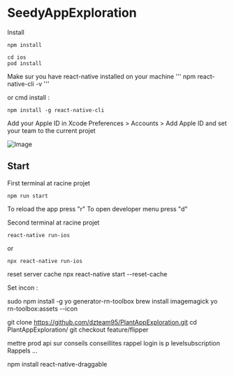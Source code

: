 # SeedyAppExploration

Install
```
npm install
````

```
cd ios 
pod install
````
Make sur you have react-native installed on your machine
'''
npm react-native-cli -v
'''

or cmd install :
````
npm install -g react-native-cli
````

Add your Apple ID in Xcode Preferences > Accounts > Add Apple ID
and set your team to the current projet

![Image](./publicDoc/uS3JP.gif)

## Start

First terminal at racine projet
````
npm run start
````
To reload the app press "r"
To open developer menu press "d"


Second terminal at racine projet
````
react-native run-ios
````
or 
````
npx react-native run-ios
````




reset server cache
npx react-native start --reset-cache









Set incon : 

sudo npm install -g yo generator-rn-toolbox
brew install imagemagick
yo rn-toolbox:assets --icon <path to your icon>




git clone https://github.com/dzteam95/PlantAppExploration.git
cd PlantAppExploration/
git checkout feature/flipper




mettre prod api sur conseils conseillites rappel login is p 
levelsubscription Rappels ...


npm install react-native-draggable